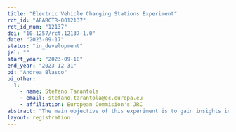 ```yaml
---
title: "Electric Vehicle Charging Stations Experiment"
rct_id: "AEARCTR-0012137"
rct_id_num: "12137"
doi: "10.1257/rct.12137-1.0"
date: "2023-09-17"
status: "in_development"
jel: ""
start_year: "2023-09-18"
end_year: "2023-12-31"
pi: "Andrea Blasco"
pi_other:
  1:
    - name: Stefano Tarantola
    - email: stefano.tarantola@ec.europa.eu
    - affiliation: European Commision's JRC
abstract: "The main objective of this experiment is to gain insights into the behaviours and choices of electric car owners when presented with different incentive schemes for utilising a workplace charging station. Specifically, we study various configurations of a system of credits for charging electric cars at the PRISM charging station at the European Commission's Joint Research Center (JRC) in Ispra. PRISM is an experimental platform with multiple charging points, allowing JRC employees to charge their vehicles for free in exchange for anonymised data about their behaviours. Within this context, incentives are necessary to ensure an efficient and fair use of the stations at the workplace. By exploring diverse credit configurations and observing user responses, this study aims to enhance our understanding of how such incentive structures impact EV charging behaviours, user preferences, and the overall integration of electric vehicles into the daily commute."
layout: registration
---
```


